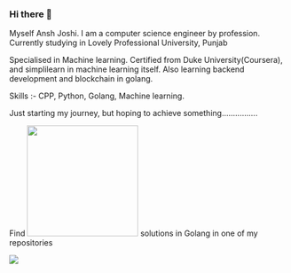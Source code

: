 ### Hi there 👋

Myself Ansh Joshi. I am a computer science engineer by profession. Currently studying in Lovely Professional University, Punjab
 
Specialised in Machine learning. Certified from Duke University(Coursera), and simplilearn in machine learning itself. Also learning backend development and blockchain in golang.

Skills :- CPP, Python, Golang, Machine learning.

Just starting my journey, but hoping to achieve something................


Find <img width=200 src = "https://img.shields.io/badge/Exercism-009CAB?style=for-the-badge&logo=exercism&logoColor=white"/> solutions in Golang in one of my repositories


<img src = "https://img.shields.io/badge/TensorFlow-FF6F00?style=for-the-badge&logo=tensorflow&logoColor=white"/>
